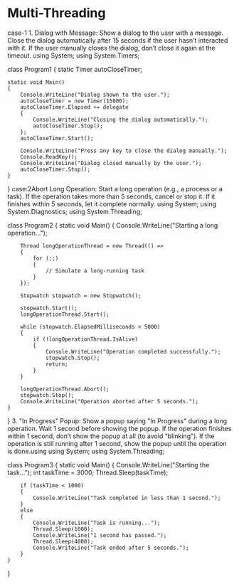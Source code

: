 # Multi-Threading
case-1 1. Dialog with Message:
Show a dialog to the user with a message.
Close the dialog automatically after 15 seconds if the user hasn’t interacted with it.
If the user manually closes the dialog, don’t close it again at the timeout.
using System;
using System.Timers;
 
class Program1
{
    static Timer autoCloseTimer;
 
    static void Main()
    {
        Console.WriteLine("Dialog shown to the user.");
        autoCloseTimer = new Timer(15000);
        autoCloseTimer.Elapsed += delegate
        {
            Console.WriteLine("Closing the dialog automatically.");
            autoCloseTimer.Stop();
        };
        autoCloseTimer.Start();
 
        Console.WriteLine("Press any key to close the dialog manually.");
        Console.ReadKey();
        Console.WriteLine("Dialog closed manually by the user.");
        autoCloseTimer.Stop();
    }
}
case:2Abort Long Operation:
Start a long operation (e.g., a process or a task).
If the operation takes more than 5 seconds, cancel or stop it.
If it finishes within 5 seconds, let it complete normally.
using System;
using System.Diagnostics;
using System.Threading;
 
class Program2
{
    static void Main()
    {
        Console.WriteLine("Starting a long operation...");
 
        Thread longOperationThread = new Thread(() =>
        {
            for (;;)
            {
                // Simulate a long-running task
            }
        });
 
        Stopwatch stopwatch = new Stopwatch();
 
        stopwatch.Start();
        longOperationThread.Start();
 
        while (stopwatch.ElapsedMilliseconds < 5000)
        {
            if (!longOperationThread.IsAlive)
            {
                Console.WriteLine("Operation completed successfully.");
                stopwatch.Stop();
                return;
            }
        }
 
        longOperationThread.Abort();
        stopwatch.Stop();
        Console.WriteLine("Operation aborted after 5 seconds.");
    }
}
3. "In Progress" Popup:
Show a popup saying "In Progress" during a long operation.
Wait 1 second before showing the popup.
If the operation finishes within 1 second, don’t show the popup at all (to avoid "blinking").
If the operation is still running after 1 second, show the popup until the operation is done.using 
using System;
using System.Threading;
 
class Program3
{
    static void Main()
    {
        Console.WriteLine("Starting the task...");
        int taskTime = 3000;
        Thread.Sleep(taskTime);
 
        if (taskTime < 1000)
        {
            Console.WriteLine("Task completed in less than 1 second.");
        }
        else
        {
            Console.WriteLine("Task is running...");
            Thread.Sleep(1000);
            Console.WriteLine("1 second has passed.");
            Thread.Sleep(4000);
            Console.WriteLine("Task ended after 5 seconds.");
        }
    }
}
